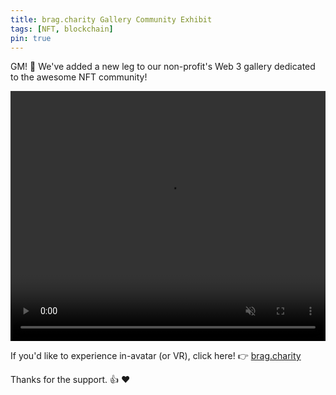 ```yaml
---
title: brag.charity Gallery Community Exhibit
tags: [NFT, blockchain]
pin: true
---
```


GM! 🌄 We've added a new leg to our non-profit's Web 3 gallery dedicated to the awesome NFT community!

<video autoplay muted loop="loop" width="100%" height="400">
  <source src="/assets/videos/community-exhibit.webm" type="video/webm">
  Your browser does not support the video tag.
</video>

If you'd like to experience in-avatar (or VR), click here! 👉 [brag.charity](https://brag.charity)

Thanks for the support. 👍 ❤️
